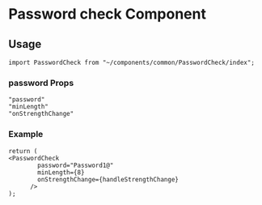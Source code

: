 # Password check Component

## Usage

```tsx
import PasswordCheck from "~/components/common/PasswordCheck/index";
```

### password Props

```
"password"
"minLength"
"onStrengthChange"
```

### Example

```tsx
return (
<PasswordCheck
        password="Password1@"
        minLength={8}
        onStrengthChange={handleStrengthChange}
      />
);
```
